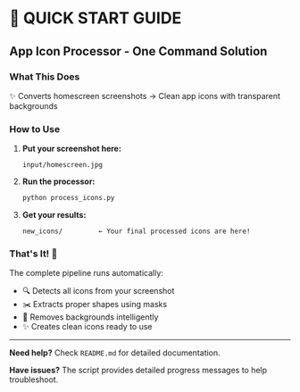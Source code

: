 # 🚀 QUICK START GUIDE

## App Icon Processor - One Command Solution

### What This Does
✨ Converts homescreen screenshots → Clean app icons with transparent backgrounds

### How to Use

1. **Put your screenshot here:**
   ```
   input/homescreen.jpg
   ```

2. **Run the processor:**
   ```bash
   python process_icons.py
   ```

3. **Get your results:**
   ```
   new_icons/         ← Your final processed icons are here!
   ```

### That's It! 🎉

The complete pipeline runs automatically:
- 🔍 Detects all icons from your screenshot
- ✂️ Extracts proper shapes using masks  
- 🎯 Removes backgrounds intelligently
- ✨ Creates clean icons ready to use

---

**Need help?** Check `README.md` for detailed documentation.

**Have issues?** The script provides detailed progress messages to help troubleshoot.